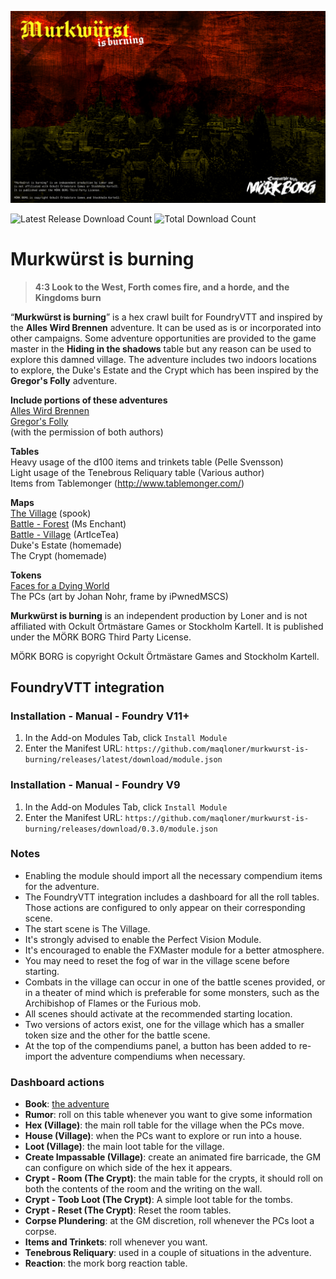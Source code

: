 ![Murkwürst is burning](https://raw.githubusercontent.com/maqloner/murkwurst-is-burning/main/images/scenes/murkwurst.png)

![Latest Release Download Count](https://img.shields.io/github/downloads/maqloner/murkwurst-is-burning/latest/total) ![Total Download Count](https://img.shields.io/github/downloads/maqloner/murkwurst-is-burning/total)


# Murkwürst is burning

> **4:3 Look to the West, Forth comes fire, and a horde, and the Kingdoms burn**

“**Murkwürst is burning**” is a hex crawl built for FoundryVTT and inspired by the **Alles Wird Brennen** adventure. It can be used as is or incorporated into other campaigns. Some adventure opportunities are provided to the game master in the **Hiding in the shadows** table but any reason can be used to explore this damned village. The adventure includes two indoors locations to explore, the Duke's Estate and the Crypt which has been inspired by the **Gregor's Folly** adventure.


**Include portions of these adventures**  
[Alles Wird Brennen](https://fc85057.itch.io/alles-wird-brennen "Alles Wird Brennen")  
[Gregor's Folly](https://eyesforteeth.itch.io/gregors-folly "Gregor's Folly")  
(with the permission of both authors)

**Tables**  
Heavy usage of the d100 items and trinkets table (Pelle Svensson)  
Light usage of the Tenebrous Reliquary table (Various author)   
Items from Tablemonger (http://www.tablemonger.com/)  

**Maps**  
[The Village](https://inkarnate.com/explore/maps/5674250/ "The Village") (spook)  
[Battle - Forest](https://inkarnate.com/explore/maps/2179313/ "Battle - Forest") (Ms Enchant)  
[Battle - Village](https://www.reddit.com/r/dungeondraft/comments/hc9rsw/poor_urban_neighborhood_city_battlemap_20x20/ "Battle - Village") (ArtIceTea)  
Duke's Estate (homemade)  
The Crypt (homemade)  

**Tokens**  
[Faces for a Dying World](https://zordvil.itch.io/faces-for-a-dying-land-vol1 "Faces for a Dying World")  \
The PCs (art by Johan Nohr, frame by iPwnedMSCS)

**Murkwürst is burning** is an independent production by Loner and is not affiliated with Ockult Örtmästare Games or Stockholm Kartell. It is published under the MÖRK BORG Third Party License.

MÖRK BORG is copyright Ockult Örtmästare Games and Stockholm Kartell. 

## FoundryVTT integration
### Installation - Manual - Foundry V11+
1. In the Add-on Modules Tab, click `Install Module`
2. Enter the Manifest URL: `https://github.com/maqloner/murkwurst-is-burning/releases/latest/download/module.json`

### Installation - Manual - Foundry V9
1. In the Add-on Modules Tab, click `Install Module`
2. Enter the Manifest URL: `https://github.com/maqloner/murkwurst-is-burning/releases/download/0.3.0/module.json`

### Notes
- Enabling the module should import all the necessary compendium items for the adventure. 
- The FoundryVTT integration includes a dashboard for all the roll tables. Those actions are configured to only appear on their corresponding scene. 
- The start scene is The Village.
- It's strongly advised to enable the Perfect Vision Module.
- It's encouraged to enable the FXMaster module for a better atmosphere.
- You may need to reset the fog of war in the village scene before starting.
- Combats in the village can occur in one of the battle scenes provided, or in a theater of mind which is preferable for some monsters, such as the Archibishop of Flames or the Furious mob.
- All scenes should activate at the recommended starting location.
- Two versions of actors exist, one for the village which has a smaller token size and the other for the battle scene.
- At the top of the compendiums panel, a button has been added to re-import the adventure compendiums when necessary. 

### Dashboard actions
- **Book**: [the adventure](https://docs.google.com/document/d/1ZrCVtzWBW3m2QPJsaRT4zxqjHz2fMZMPNiIv6WJz5r4 "the adventure")
- **Rumor**: roll on this table whenever you want to give some information
- **Hex (Village)**: the main roll table for the village when the PCs move.
- **House (Village)**: when the PCs want to explore or run into a house.
- **Loot (Village)**: the main loot table for the village.
- **Create Impassable (Village)**: create an animated fire barricade, the GM can configure on which side of the hex it appears.
- **Crypt - Room (The Crypt)**: the main table for the crypts, it should roll on both the contents of the room and the writing on the wall.
- **Crypt - Toob Loot (The Crypt)**: A simple loot table for the tombs.
- **Crypt - Reset (The Crypt)**: Reset the room tables.
- **Corpse Plundering**: at the GM discretion, roll whenever the PCs loot a corpse.
- **Items and Trinkets**: roll whenever you want.
- **Tenebrous Reliquary**: used in a couple of situations in the adventure.
- **Reaction**: the mork borg reaction table.


